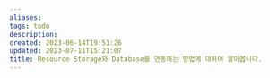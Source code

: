 ```yaml
---
aliases: 
tags: todo
description:
created: 2023-06-14T19:51:26
updated: 2023-07-11T15:21:07
title: Resource Storage와 Database를 연동하는 방법에 대하여 알아봅니다.
---
```

